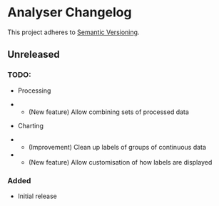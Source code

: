 # Analyser Changelog

This project adheres to [Semantic Versioning](https://semver.org/spec/v2.0.0.html).

## Unreleased

### TODO:

* Processing
* * (New feature) Allow combining sets of processed data

* Charting
* * (Improvement) Clean up labels of groups of continuous data
* * (New feature) Allow customisation of how labels are displayed

### Added

* Initial release
